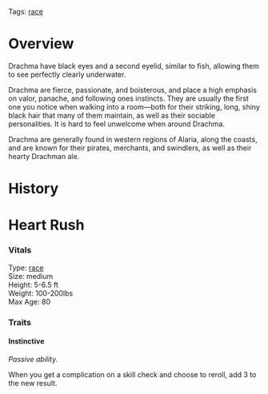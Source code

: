 Tags: [race](Races)

# Overview

Drachma have black eyes and a second eyelid, similar to fish, allowing them to see perfectly clearly underwater. 

Drachma are fierce, passionate, and boisterous, and place a high emphasis on valor, panache, and following ones instincts. They are usually the first one you notice when walking into a room—both for their striking, long, shiny black hair that many of them maintain, as well as their sociable personalities. It is hard to feel unwelcome when around Drachma.

Drachma are generally found in western regions of Alaria, along the coasts, and are known for their pirates, merchants, and swindlers, as well as their hearty Drachman ale. 

# History


# Heart Rush

### Vitals
Type: [race](Races)  
Size: medium  
Height: 5-6.5 ft  
Weight: 100-200lbs  
Max Age: 80  

### Traits

#### Instinctive
*Passive ability.*

When you get a complication on a skill check and choose to reroll, add 3 to the new result. 